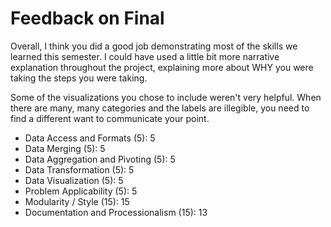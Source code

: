 # Feedback on Final

Overall, I think you did a good job demonstrating most of the skills we learned this semester.  I could have used a little bit more narrative explanation throughout the project, explaining more about WHY you were taking the steps you were taking.

Some of the visualizations you chose to include weren't very helpful. When there are many, many categories and the labels are illegible, you need to find a different want to communicate your point.

* Data Access and Formats (5): 5
* Data Merging (5): 5
* Data Aggregation and Pivoting (5): 5
* Data Transformation (5): 5
* Data Visualization (5): 5
* Problem Applicability (5): 5
* Modularity / Style (15): 15
* Documentation and Processionalism (15): 13
